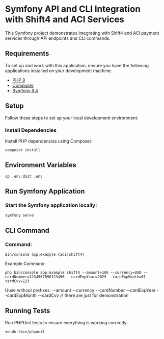 # Symfony API and CLI Integration with Shift4 and ACI Services

This Symfony project demonstrates integrating with Shift4 and ACI payment services through API endpoints and CLI commands.

## Requirements

To set up and work with this application, ensure you have the following applications installed on your development machine:

- [PHP 8](https://www.php.net/)
- [Composer](https://getcomposer.org/)
- [Symfony 6.4](https://symfony.com/)

## Setup

Follow these steps to set up your local development environment:

### Install Dependencies

Install PHP dependencies using Composer:

    composer install

## Environment Variables
    cp .env.dist .env

## Run Symfony Application
### Start the Symfony application locally:
    symfony serve

## CLI Command
### Command:
    bin/console app:example {aci|shift4}

Example Command:

    php bin/console app:example shift4 --amount=100 --currency=USD --cardNumber=1234567890123456 --cardExpYear=2025 --cardExpMonth=01 --cardCvv=123
Uuse without prefixes: --amount  --currency --cardNumber --cardExpYear --cardExpMonth --cardCvv  // there are just for demonstration

## Running Tests
Run PHPUnit tests to ensure everything is working correctly:

    vendor/bin/phpunit
